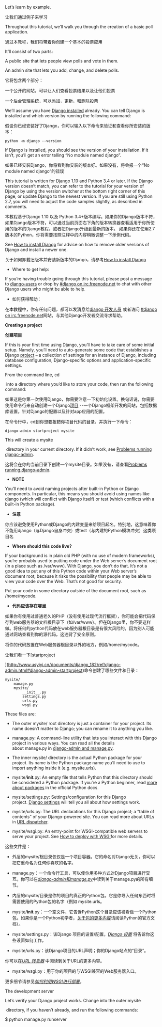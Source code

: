 

Let’s learn by example.

让我们通过例子来学习

Throughout this tutorial, we’ll walk you through the creation of a basic poll application.

通过本教程，我们将带着你创建一个基本的投票应用



It’ll consist of two parts:

A public site that lets people view polls and vote in them.

An admin site that lets you add, change, and delete polls.

它将包含两个部分：

一个公开的网站，可以让人们查看投票结果以及让他们投票

一个后台管理系统，可以添加，更新，和删除投票



We’ll assume you have [Django installed](https://docs.djangoproject.com/en/1.10/intro/install/) already. You can tell Django is installed and which version by running the following command:

假设你已经安装好了Django，你可以输入以下命令来验证和查看你所安装的版本：

```
python -m django --version
```

If Django is installed, you should see the version of your installation. If it isn’t, you’ll get an error telling “No module named django”.

如果已经安装Django，你将看到你安装的版本好。如果没有，将会报一个“No module named django”的错误



This tutorial is written for Django 1.10 and Python 3.4 or later. If the Django version doesn’t match, you can refer to the tutorial for your version of Django by using the version switcher at the bottom right corner of this page, or update Django to the newest version. If you are still using Python 2.7, you will need to adjust the code samples slightly, as described in comments.

本教程基于Django 1.10 以及 Python 3.4+版本编写。如果你的Django版本不符， 如果Django版本不符，可以通过当前页面右下角的版本转换器查看适用于你所使用的版本的Django教程，或者把Django升级到最新的版本。 如果你还在使用2.7版本的Python，你将需要按照注释中的内容稍微调整一下示例代码。

See [How to install Django](https://docs.djangoproject.com/en/1.10/topics/install/) for advice on how to remove older versions of Django and install a newer one.

关于如何卸载旧版本并安装新版本的Django，请参考[How to install Django](https://docs.djangoproject.com/en/1.10/topics/install/) 



+ Where to get help:

If you’re having trouble going through this tutorial, please post a message to [django-users](https://docs.djangoproject.com/en/1.10/internals/mailing-lists/#django-users-mailing-list) or drop by [#django on irc.freenode.net](irc://irc.freenode.net/django) to chat with other Django users who might be able to help.

+ 如何获得帮助：

在本教程中，你有任何问题，都可以发消息给[django 开发人员](https://docs.djangoproject.com/en/1.10/internals/mailing-lists/#django-users-mailing-list) 或者访问 [#django on irc.freenode.net](irc://irc.freenode.net/django)网站，与其他Django开发者交流寻求帮助。



**Creating a project**

**创建项目**

If this is your first time using Django, you’ll have to take care of some initial setup. Namely, you’ll need to auto-generate some code that establishes a Django [project](https://docs.djangoproject.com/en/1.10/glossary/#term-project) – a collection of settings for an instance of Django, including database configuration, Django-specific options and application-specific settings.

From the command line, cd

 into a directory where you’d like to store your code, then run the following command:

如果这是你第一次使用Django，你需要注意一下初始化设置。换句话说，你需要使用命令行来自动创建一个Django[项目](https://docs.djangoproject.com/en/1.10/glossary/#term-project) --一个Django框架开发的网站，包括数据库设置，针对Django的配置以及针对app应用的配置。

在命令行中，cd到你想要报错你项目代码的目录，并执行一下命令：

```
django-admin startproject mysite
```



This will create a mysite

 directory in your current directory. If it didn’t work, see [Problems running django-admin](https://docs.djangoproject.com/en/1.10/faq/troubleshooting/#troubleshooting-django-admin).

这将会在你的当前目录下创建一个mysite目录。如果没有，请查看[Problems running django-admin](https://docs.djangoproject.com/en/1.10/faq/troubleshooting/#troubleshooting-django-admin).



+ **NOTE**

You’ll need to avoid naming projects after built-in Python or Django components. In particular, this means you should avoid using names like django (which will conflict with Django itself) or test (which conflicts with a built-in Python package).



+ **注意**

你应该避免使用Python或Django的内建变量来给项目起名。特别地，这意味着你不能用django（与Django自身冲突）或test（与内建的Python模块冲突）这类项目名



+ **Where should this code live?**

If your background is in plain old PHP (with no use of modern frameworks), you’re probably used to putting code under the Web server’s document root (in a place such as /var/www). With Django, you don’t do that. It’s not a good idea to put any of this Python code within your Web server’s document root, because it risks the possibility that people may be able to view your code over the Web. That’s not good for security.

Put your code in some directory outside of the document root, such as /home/mycode.



+ **代码应该存在哪里**

如果你有使用过普通老久的PHP（没有使用过现代流行框架），你可能会把代码保存到web服务器的文档根目录下（如/var/www）。但在Django里，你不要这样做。将任何的python代码放在web服务器根目录是有很大风险的，因为别人可能通过网站查看到你的源代码。这违背了安全原则。

将你的代码放置在Web服务器根目录以外的地方，例如/home/mycode。



让我们看一下[startproject

](http://www.usyiyi.cn/documents/django_182/ref/django-admin.html#django-admin-startproject)命令创建了哪些文件和目录：

```
mysite/
    manage.py
    mysite/
        __init__.py
        settings.py
        urls.py
        wsgi.py
```



These files are:

+ The outer mysite/ root directory is just a container for your project. Its name doesn’t matter to Django; you can rename it to anything you like.

+ manage.py: A command-line utility that lets you interact with this Django project in various ways. You can read all the details about manage.py in [django-admin and manage.py](https://docs.djangoproject.com/en/1.10/ref/django-admin/).

+ The inner mysite/ directory is the actual Python package for your project. Its name is the Python package name you’ll need to use to import anything inside it (e.g. mysite.urls).

+ mysite/__init__.py: An empty file that tells Python that this directory should be considered a Python package. If you’re a Python beginner, read [more about packages](https://docs.python.org/3/tutorial/modules.html#tut-packages) in the official Python docs.

+ mysite/settings.py: Settings/configuration for this Django project. [Django settings](https://docs.djangoproject.com/en/1.10/topics/settings/) will tell you all about how settings work.

+ mysite/urls.py: The URL declarations for this Django project; a “table of contents” of your Django-powered site. You can read more about URLs in [URL dispatcher](https://docs.djangoproject.com/en/1.10/topics/http/urls/).

+ mysite/wsgi.py: An entry-point for WSGI-compatible web servers to serve your project. See [How to deploy with WSGI](https://docs.djangoproject.com/en/1.10/howto/deployment/wsgi/)for more details.



这些文件是：

+ 外层的mysite/根目录仅仅是一个项目容器。它的命名对Django无关，你可以把它重命名为任何你喜欢的名字。

+ manage.py：一个命令行工具，可以使你用多种方式对Django项目进行交互。你可以在[*django-admin和manage.py*](https://docs.djangoproject.com/en/1.10/ref/django-admin/)中读到关于manage.py的所有细节。

+ 内层的mysite/目录是你的项目的真正的Python包。它是你导入任何东西时将需要使用的Python包的名字（例如 mysite.urls。

+ mysite/__init__.py：一个空文件，它告诉Python这个目录应该被看做一个Python包。如果你是一个Python初学者，[关于包的更多内容](https://docs.python.org/tutorial/modules.html#packages)请阅读Python的官方文档）。

+ mysite/settings.py：该Django 项目的设置/配置。[*Django 设置*](https://docs.djangoproject.com/en/1.10/topics/settings/) 将告诉你这些设置如何工作。

+ mysite/urls.py：该Django项目的URL声明；你的Django站点的“目录”。 

你可以在[*URL 转发器*](https://docs.djangoproject.com/en/1.10/topics/http/urls/) 中阅读到关于URL的更多内容。

+ mysite/wsgi.py：用于你的项目的与WSGI兼容的Web服务器入口。 

更多细节请参见[*如何利用WSGI进行部署*](https://docs.djangoproject.com/en/1.10/howto/deployment/wsgi/)。


The development server

Let’s verify your Django project works. Change into the outer mysite

 directory, if you haven’t already, and run the following commands:

$ python manage.py runserver